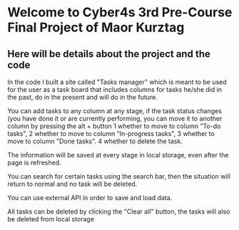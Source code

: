# Welcome to Cyber4s 3rd Pre-Course Final Project of Maor Kurztag

## Here will be details about the project and the code
In the code I built a site called "Tasks manager" which is meant to be used for the user as a task board that includes columns for tasks he/she did in the past, do in the present and will do in the future.

You can add tasks to any column at any stage, if the task status changes (you have done it or are currently performing, you can move it to another column by pressing the alt + button
1 whether to move to column "To-do tasks",
2 whether to move to column "In-progress tasks",
3 whether to move to column "Done tasks".
4 whether to delete the task.

The information will be saved at every stage in local storage, even after the page is refreshed.

You can search for certain tasks using the search bar, then the situation will return to normal and no task will be deleted.

You can use external API in order to save and load data.

All tasks can be deleted by clicking the "Clear all" button, the tasks will also be deleted from local storage


